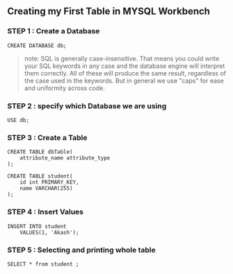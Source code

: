 ## Creating my First Table in MYSQL Workbench

### STEP 1 : Create a Database
```
CREATE DATABASE db;

```
> note:  SQL is generally case-insensitive. That means you could write your SQL keywords in any case and the database engine will interpret them correctly. All of these will produce the same result, regardless of the case used in the keywords. But in general we use "caps" for ease and uniformity across code.

### STEP 2 : specify which Database we are using 
```
USE db;

```

### STEP 3 : Create a Table
```
CREATE TABLE dbTable(
    attribute_name attribute_type
);
```
```
CREATE TABLE student(
    id int PRIMARY_KEY,
    name VARCHAR(255)
);
```

### STEP 4 : Insert Values
```
INSERT INTO student 
    VALUES(1, 'Akash');

```

### STEP 5 : Selecting and printing whole table
```
SELECT * from student ;

```